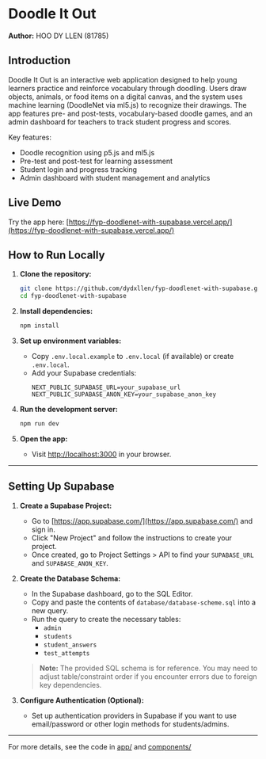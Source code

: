 # Doodle It Out

**Author:** HOO DY LLEN (81785)

## Introduction

Doodle It Out is an interactive web application designed to help young learners practice and reinforce vocabulary through doodling. Users draw objects, animals, or food items on a digital canvas, and the system uses machine learning (DoodleNet via ml5.js) to recognize their drawings. The app features pre- and post-tests, vocabulary-based doodle games, and an admin dashboard for teachers to track student progress and scores.

Key features:
- Doodle recognition using p5.js and ml5.js
- Pre-test and post-test for learning assessment
- Student login and progress tracking
- Admin dashboard with student management and analytics

## Live Demo

Try the app here: [https://fyp-doodlenet-with-supabase.vercel.app/](https://fyp-doodlenet-with-supabase.vercel.app/)

## How to Run Locally

1. **Clone the repository:**
   ```sh
   git clone https://github.com/dydxllen/fyp-doodlenet-with-supabase.git
   cd fyp-doodlenet-with-supabase
   ```

2. **Install dependencies:**
   ```sh
   npm install
   ```

3. **Set up environment variables:**
   - Copy `.env.local.example` to `.env.local` (if available) or create `.env.local`.
   - Add your Supabase credentials:
     ```
     NEXT_PUBLIC_SUPABASE_URL=your_supabase_url
     NEXT_PUBLIC_SUPABASE_ANON_KEY=your_supabase_anon_key
     ```

4. **Run the development server:**
   ```sh
   npm run dev
   ```

5. **Open the app:**
   - Visit [http://localhost:3000](http://localhost:3000) in your browser.

---

## Setting Up Supabase

1. **Create a Supabase Project:**
   - Go to [https://app.supabase.com/](https://app.supabase.com/) and sign in.
   - Click "New Project" and follow the instructions to create your project.
   - Once created, go to Project Settings > API to find your `SUPABASE_URL` and `SUPABASE_ANON_KEY`.

2. **Create the Database Schema:**
   - In the Supabase dashboard, go to the SQL Editor.
   - Copy and paste the contents of `database/database-scheme.sql` into a new query.
   - Run the query to create the necessary tables:
     - `admin`
     - `students`
     - `student_answers`
     - `test_attempts`

   > **Note:** The provided SQL schema is for reference. You may need to adjust table/constraint order if you encounter errors due to foreign key dependencies.

3. **Configure Authentication (Optional):**
   - Set up authentication providers in Supabase if you want to use email/password or other login methods for students/admins.

---

For more details, see the code in [app/](app/) and [components/](components/)